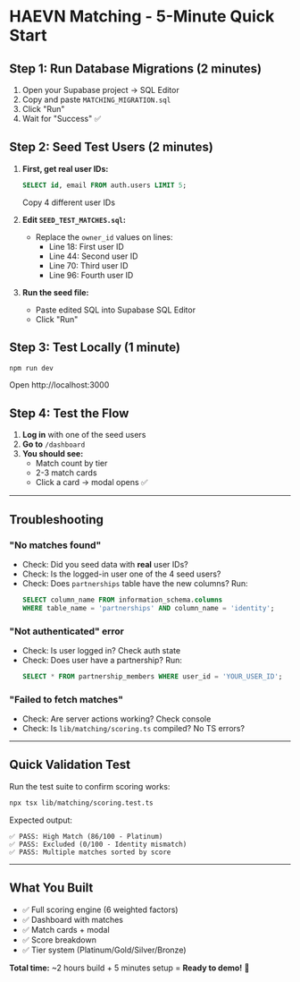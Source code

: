 # HAEVN Matching - 5-Minute Quick Start

## Step 1: Run Database Migrations (2 minutes)

1. Open your Supabase project → SQL Editor
2. Copy and paste `MATCHING_MIGRATION.sql`
3. Click "Run"
4. Wait for "Success" ✅

## Step 2: Seed Test Users (2 minutes)

1. **First, get real user IDs:**
   ```sql
   SELECT id, email FROM auth.users LIMIT 5;
   ```
   Copy 4 different user IDs

2. **Edit `SEED_TEST_MATCHES.sql`:**
   - Replace the `owner_id` values on lines:
     - Line 18: First user ID
     - Line 44: Second user ID
     - Line 70: Third user ID
     - Line 96: Fourth user ID

3. **Run the seed file:**
   - Paste edited SQL into Supabase SQL Editor
   - Click "Run"

## Step 3: Test Locally (1 minute)

```bash
npm run dev
```

Open http://localhost:3000

## Step 4: Test the Flow

1. **Log in** with one of the seed users
2. **Go to** `/dashboard`
3. **You should see:**
   - Match count by tier
   - 2-3 match cards
   - Click a card → modal opens ✅

---

## Troubleshooting

### "No matches found"
- Check: Did you seed data with **real** user IDs?
- Check: Is the logged-in user one of the 4 seed users?
- Check: Does `partnerships` table have the new columns? Run:
  ```sql
  SELECT column_name FROM information_schema.columns
  WHERE table_name = 'partnerships' AND column_name = 'identity';
  ```

### "Not authenticated" error
- Check: Is user logged in? Check auth state
- Check: Does user have a partnership? Run:
  ```sql
  SELECT * FROM partnership_members WHERE user_id = 'YOUR_USER_ID';
  ```

### "Failed to fetch matches"
- Check: Are server actions working? Check console
- Check: Is `lib/matching/scoring.ts` compiled? No TS errors?

---

## Quick Validation Test

Run the test suite to confirm scoring works:

```bash
npx tsx lib/matching/scoring.test.ts
```

Expected output:
```
✅ PASS: High Match (86/100 - Platinum)
✅ PASS: Excluded (0/100 - Identity mismatch)
✅ PASS: Multiple matches sorted by score
```

---

## What You Built

- ✅ Full scoring engine (6 weighted factors)
- ✅ Dashboard with matches
- ✅ Match cards + modal
- ✅ Score breakdown
- ✅ Tier system (Platinum/Gold/Silver/Bronze)

**Total time:** ~2 hours build + 5 minutes setup = **Ready to demo!** 🎉
